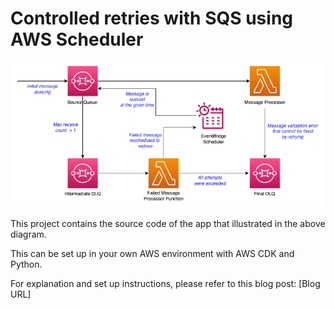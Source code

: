 # Controlled retries with SQS using AWS Scheduler

![architecture](./resources/architecture.png "Architecture")

This project contains the source code of the app that illustrated in the above diagram.

This can be set up in your own AWS environment with AWS CDK and Python.

For explanation and set up instructions, please refer to this blog post:
[Blog URL]